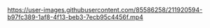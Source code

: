 

https://user-images.githubusercontent.com/85586258/211920594-b97fc389-1af8-4f13-beb3-7ecb95c4456f.mp4

